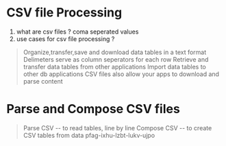 # CSV file Processing
1. what are csv files ?
coma seperated values
2. use cases for csv file processing ?
  > Organize,transfer,save and download data tables in a text format
  > Delimeters serve as column seperators for each row
  > Retrieve and transfer data tables from other applications
  > Import data tables to other db applications
  > CSV files also allow your apps to download and parse content
# Parse and Compose CSV files
  > Parse CSV -- to read tables, line by line
  > Compose CSV -- to create CSV tables from data
  pfag-ixhu-lzbt-lukv-ujpo